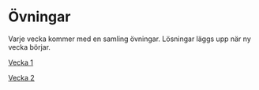 # Övningar

Varje vecka kommer med en samling övningar. Lösningar läggs upp när ny vecka börjar.

[Vecka 1](https://github.com/CalleFreme/Pythonprogrammering-for-AI-utveckling-HT24/blob/main/exercises/week1)

[Vecka 2](https://github.com/CalleFreme/Pythonprogrammering-for-AI-utveckling-HT24/blob/main/exercises/week2)
